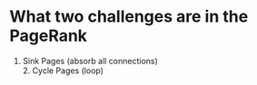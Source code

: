 # What two challenges are in the PageRank
1. Sink Pages (absorb all connections)<br>2. Cycle Pages (loop)

